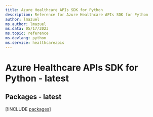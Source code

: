 ```yaml
---
title: Azure Healthcare APIs SDK for Python
description: Reference for Azure Healthcare APIs SDK for Python
author: lmazuel
ms.author: lmazuel
ms.data: 05/17/2023
ms.topic: reference
ms.devlang: python
ms.service: healthcareapis
---
```

# Azure Healthcare APIs SDK for Python - latest
## Packages - latest
[!INCLUDE [packages](healthcare-apis-index.md)]